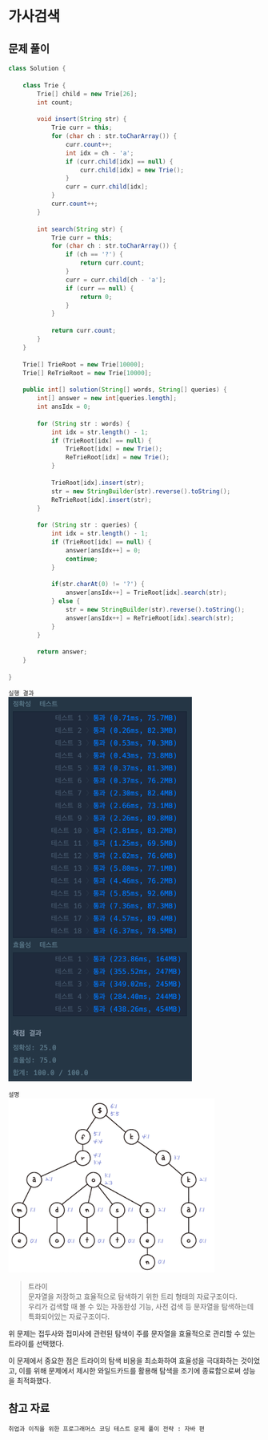 # 가사검색

## 문제 풀이

```java
class Solution {
    
    class Trie {
        Trie[] child = new Trie[26];
        int count;
        
        void insert(String str) {
            Trie curr = this;
            for (char ch : str.toCharArray()) {
                curr.count++;
                int idx = ch - 'a';
                if (curr.child[idx] == null) {
                    curr.child[idx] = new Trie();
                }
                curr = curr.child[idx];
            }
            curr.count++;
        }
        
        int search(String str) {
            Trie curr = this;
            for (char ch : str.toCharArray()) {
                if (ch == '?') {
                	return curr.count;
                }
                curr = curr.child[ch - 'a'];
                if (curr == null) {
                	return 0;
                }
            }
            
            return curr.count;
        }
    }
    
    Trie[] TrieRoot = new Trie[10000];
    Trie[] ReTrieRoot = new Trie[10000];
    
    public int[] solution(String[] words, String[] queries) {
        int[] answer = new int[queries.length];
        int ansIdx = 0;
        
        for (String str : words) {
            int idx = str.length() - 1;
            if (TrieRoot[idx] == null) {
                TrieRoot[idx] = new Trie();
                ReTrieRoot[idx] = new Trie();
            }
            
            TrieRoot[idx].insert(str);
            str = new StringBuilder(str).reverse().toString();
            ReTrieRoot[idx].insert(str);
        }
        
        for (String str : queries) {
            int idx = str.length() - 1;
            if (TrieRoot[idx] == null) {
                answer[ansIdx++] = 0;
                continue;
            }
            
            if(str.charAt(0) != '?') {
                answer[ansIdx++] = TrieRoot[idx].search(str);
            } else {
                str = new StringBuilder(str).reverse().toString();
                answer[ansIdx++] = ReTrieRoot[idx].search(str);
            }
        }
        
        return answer;
    }
    
}
```

`실행 결과`  
![img.png](img.png)

`설명`  
![img_1.png](img_1.png)

> 트라이   
> 문자열을 저장하고 효율적으로 탐색하기 위한 트리 형태의 자료구조이다.  
> 우리가 검색할 때 볼 수 있는 자동완성 기능, 사전 검색 등 문자열을 탐색하는데 특화되어있는 자료구조이다.

위 문제는 접두사와 접미사에 관련된 탐색이 주를 문자열을 효율적으로 관리할 수 있는 트라이를 선택했다.

이 문제에서 중요한 점은 트라이의 탐색 비용을 최소화하여 효율성을 극대화하는 것이었고, 이를 위해 문제에서 제시한 와일드카드를 활용해 탐색을 조기에 종료함으로써 성능을 최적화했다.

## 참고 자료
`취업과 이직을 위한 프로그래머스 코딩 테스트 문제 풀이 전략 : 자바 편`